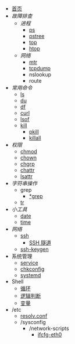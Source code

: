 * [首页](README.md)
* *故障排查*
    - *进程*
      - [ps](command/ps.md)
      - [pstree](command/pstree.md)
      - [top](command/top.md)
      - [htop](command/htop.md)
    - *网络*
      - [mtr](command/mtr.md)
      - [tcpdump](command/tcpdump.md)
      - nslookup
      - route
* *常用命令*
    * [ls](command/ls.md)
    * [du](command/du.md)
    * [df](command/df.md)
    * [curl](command/curl.md)
    * [lsof](command/lsof.md)
    * [kill](command/kill/kill.md)
        * [pkill](command/kill/pkill.md)
        * [killall](command/kill/killall.md)
* *权限*
    - [chmod](command/auth/chmod.md)
    - [chown](command/auth/chown.md)
    - [chgrp](command/auth/chgrp.md)
    - [chattr](command/auth/chattr.md)
    - [lsattr](command/auth/lsattr.md)
* *字符串操作*
    * grep
        * [*grep](command/_grep.md)
    * [tr](command/tr.md)
* *小工具*
    * [date](command/tools/date.md)
    * [time](command/tools/time.md)
* *网络*
    * [ssh](command/network/ssh.md)
        * [SSH 隧道](command/network/ssh/turnnel.md)
    * [ssh-keygen](command/network/ssh-keygen.md)
* 系统管理
    * [service](command/system/service.md)
    * [chkconfig](command/system/chkconfig.md)
    * [systemd](command/system/systemd.md)
* Shell
    * [循环](shell/foreach.md)
    * [逻辑判断](shell/if.md)
    * [变量](shell/var.md)
* /etc
    * [resolv.conf](etc/resolv.conf.md)
    * /sysconfig
        * /network-scripts
            * [ifcfg-eth0](etc/sysconfig/network-scripts/ifcfg-eth0.md)

